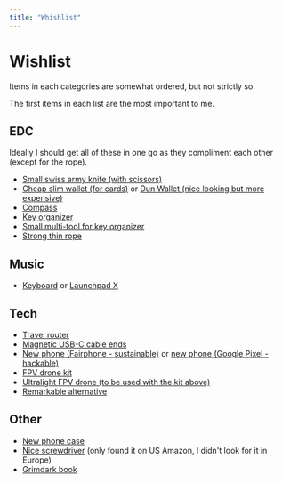 ```yaml
---
title: "Whishlist"
---
```


# Wishlist

Items in each categories are somewhat ordered, but not strictly so.

The first items in each list are the most important to me.

## EDC

Ideally I should get all of these in one go as they compliment each other (except for the rope).

- [Small swiss army knife (with scissors)](https://www.amazon.com.be/Victorinox-Taschenmesser-Mystical-Funktionen-Nagelfeile/dp/B092DWXNHD/ref=mp_s_a_1_6?adgrpid=160138113317&dib=eyJ2IjoiMSJ9.qb7kaVchE0r3kYtg8ihAPD8iFVDhocvWwe4lyG-8TwSyFtJDBV-TkFHvseUqh6teBqu6beKnURF0s_iLU_fn5IIyZwvNRHloMpj3HpnGBHpZUKQsTGKJS9rwJM-CPbrG7Oqn7pXXL5J4VXo9W2OpR7QH9M0VYZMo2uJlALqS1TcjYF3cOIFCeqSDiL0KS8aOya62eztzYAeFVg5FzlnR3g.dk02eRVHPbZQimF_qG7NMXVmMyu6SPxEKTWPGKJkhGM&dib_tag=se&gad_source=1&hvadid=694350710855&hvdev=m&hvlocphy=2056&hvnetw=g&hvqmt=e&hvrand=4439216453658283852&hvtargid=kwd-3654458887&hydadcr=20547_2270977&keywords=victorinox+sd&mcid=868d2698febd3d3b9fa8b3bb1c918c56&qid=1755448394&sr=8-6)
- [Cheap slim wallet (for cards)](https://www.amazon.com.be/Herschel-Supply-Charlie-Wallet-Casual/dp/B01M0P5J67/ref=mp_s_a_1_16?dib=eyJ2IjoiMSJ9.YxwNJ4ztVc9QMsaoRFeZzqsE_HE7qpXO1WEajMB32tWneI5fo-XS8xPxNlbkibq8XN0l4JhU944rOjO6KLNrxXxUsr5pNKw-JJ6vOQKlz9JF1TFf4TyZdNEELdXI0qZbNdWlX_-qwIh04Ts3es3PJcJpV68DVeR4r01vmEaL5UTpY3RnqBH5iFLoybkBaPA-HS_6KGFdAVpPuKjpfHMID4FqHE3476PTOOEAfRRPvA_4NMYouwHSZkBpxVpeRH6kEcDVgthvC-gvAX3o37ggAnriLvziq2-aT37yCb8tIks.cT5H2tfqpKBLYT3Sd7SYeBXn4P39a7t8ROS_vSseB3s&dib_tag=se&keywords=dun+wallet&qid=1755448538&sr=8-16) or [Dun Wallet (nice looking but more expensive)](https://dunwallets.com/nl/product/dun-wallet/)
- [Compass](https://www.amazon.it/-/en/Suunto-Compass-Clipper-Hemisphere-SS004102011/dp/B000BSDU4Y/ref=pd_aw_sim_m_sccl_2/262-8984936-9545617?pd_rd_w=Cxw0V&content-id=amzn1.sym.7074c75a-0a6b-4950-b35d-e7652a9ac2e2&pf_rd_p=7074c75a-0a6b-4950-b35d-e7652a9ac2e2&pf_rd_r=WEFQ39TGMQ4Q8FK12BZC&pd_rd_wg=Wubnv&pd_rd_r=a17a1e8f-3bf3-489f-a84a-7d553ca5a813&pd_rd_i=B000BSDU4Y&psc=1&th=1)
- [Key organizer](https://www.amazon.com.be/WUNDERKEY-Original-Organizer-Germany-Appeared/dp/B07SYZ6T2C/ref=mp_s_a_1_2?dib=eyJ2IjoiMSJ9.Kpuss8t3J4PsiVQpnAragdpwS_pNWgOOTUya5Jg3HqvGjHj071QN20LucGBJIEps.Lkmdb1cBjlth6iDAwJVn1n7PEWM7IojZS4Iki9ZaWBw&dib_tag=se&qid=1755447210&refinements=p_4%3AWunderkey&s=home-improvement&sr=1-2&th=1&psc=1)
- [Small multi-tool for key organizer](https://www.amazon.com.be/-/en/Kershaw-Bottle-Multifunction-Screwdriver-Suitable/dp/B0B1997R9L/ref=pd_aw_subss_m_sccl_1/259-0230196-4580005?pd_rd_r=3cab8159-bbf0-4e1f-8125-5f495238ab3d&pd_rd_wg=JzRhD&pd_rd_w=ADrNb&pd_rd_i=B0B1997R9L&psc=1)
- [Strong thin rope](https://www.amazon.com.be/Reflective-Guy-Ropes-Tent-UHMWPE/dp/B0FCBC77WL/ref=mp_s_a_1_9?crid=2SN7AXIK5KEV8&dib=eyJ2IjoiMSJ9.Drhm9xJOJyWd-ROQfunP3sg283th4y7j_t4d7njx9Wry8wlNz15Nzx9b5s4AgTqoQvZ0c0Qt_RafCp4qnVq9yyVCkneTjEp-oJHFnvcgagGn0bVigYwDdoL7yVQoiTGOKGCHIC7SnXNXPxMzluCzBWM8YgI-iDfdMvlOfGlU-0UwaOi2ttyVOIJnwlxlKT_yYwFi1IKqZmuFpt-oReZqwg.bdiYvjcy3Ta4D4PfGiCI4bLkOw9NrujQt30rqeZPX_A&dib_tag=se&keywords=uhmwpe%2Brope&qid=1755015163&sprefix=uhmpe%2Brope%2Caps%2C323&sr=8-9&th=1&psc=1)

## Music

- [Keyboard](https://www.arturia.com/products/hybrid-synths/keystep/overview) or [Launchpad X](https://novationmusic.com/products/launchpad-x)

## Tech

- [Travel router](https://www.tp-link.com/us/home-networking/wifi-router/tl-wr3602be/)
- [Magnetic USB-C cable ends](https://www.amazon.com.be/IVIVTOR-USB-Magnetic-Adapter-snelheidsoverdracht/dp/B0D78XJJJZ/ref=mp_s_a_1_1?ascsubtag=6dfa45c40df84ece817e94a8c788521e%7C42cea0e6-a40d-4363-ba32-44d79d8d6d88%7Cmwb&dib=eyJ2IjoiMSJ9.FVhxFU3Q90p_2dFTLvbEe2t4TW0XCOOTKOnQW5gk3J8u7LUgR0o0rIJLK2b4L5XRMx-7Fwf1vRlJ5OG-WK32QQubCOIOWklPdBV_7JcooAZndHMhJwaonXwZdsP5StliRfS03HDCFQ7QJmt2ywzjkbC6W5LF7_Ire3VerxvCQj6t3BoULxb6oR6wMpTnhPWV.H5CL5MOIYbn2f4V0KfVnsaUlDtWO62TGMTvalBpwqfA&dib_tag=se&geniuslink=true&keywords=DuHeSin&qid=1755591369&sr=8-1&th=1&psc=1)
- [New phone (Fairphone - sustainable)](https://shop.fairphone.com/nl/the-fairphone-gen-6) or [new phone (Google Pixel - hackable)](https://www.coolblue.be/en/product/964251/google-pixel-9a-256gb-black-5g.html)
- [FPV drone kit](https://www.amazon.com.be/Altitude-Protection-Function-Simulator-Beginners/dp/B0BL6S25LX/ref=mp_s_a_1_10?crid=3R0J1QYTBVXN0&dib=eyJ2IjoiMSJ9.H3Ee-WjvOa8zObWTmS8PlO42Lyue7VvcnkhrlaQiZMqqd7zD6vwWd5almj0LvI6vclylk-B9qxWhrPHNfKRu2z4dIFF0kcce-rt6_aA2kSxLlQNmxlHDjaIbuJXR2_ISxeIENpvdSb93tru6j3MA76jWfm-cRxXrBig0PrKTV-9OKuamH5rbDQzDLNdi4PJf33U6kjPbFQ7Fix_qAMnZBA.u0VZQgnqo2D-Y2C_ZtiHuAGf07LrJYmbYyKXD3fOkQ0&dib_tag=se&keywords=betafpv&qid=1750715764&s=automotive&sprefix=betafp%2Caps%2C118&sr=1-10-catcorr)
- [Ultralight FPV drone (to be used with the kit above)](https://www.amazon.com.be/Brushless-Quadcopter-Ultralight-Controller-Freestyle/dp/B0DQQ384F8/ref=mp_s_a_1_9?dib=eyJ2IjoiMSJ9.MSdSa-LwmiLz3RpwosbxRDBOOKCgaMxueejbtUrHq_jfcKTMN5AVjMENNzbdhtDLi5zFdAHNMniHz-XSZw6nM3a_Vl3AXYBWrG7IR3u6bEgMjBbaM3HnE-la9yViMZMx988iEL8MkdoUvh2ypghONcQu3svcOm127WKdQPaJVxEpTwrt2ttykkhUY8RD-T-qaEtmSNy4guT2kIBb2vy7jw.1QCvXT83J2GsxBopM46xHMZ1F0GdO_Wdi1BwvTb8sC0&dib_tag=se&m=A22TWKWJXC2EMW&marketplaceID=AMEN7PMS3EDWL&qid=1755591663&s=merchant-items&sr=1-9)
- [Remarkable alternative](https://euroshop.boox.com/products/boox-go-10-3?variant=43732418822344)

## Other

- [New phone case](https://www.bol.com/be/fr/p/etui-rigide-en-siliconen-bmax-pour-oneplus-8-pro-housse-rigide-etui-de-protection-etui-pour-telephone-etui-rigide-protection-pour-telephone-blauw/9300000052353767/?bltgh=uI9q-R5V9-fcIR-adwNHeQ.2_39.40.ProductImage)
- [Nice screwdriver](https://www.amazon.com/HOTO-Electric-Screwdriver-Cordless-Mechanical-dp-B0BLMQ8BXB/dp/B0BLMQ8BXB?tag=zd-buy-button-20&ascsubtag=e256e57b4f324a75881da0ac6f887dd6%7Cfee291aa-7110-410a-bd39-f600d5d41e5e%7Cmwb-oo) (only found it on US Amazon, I didn't look for it in Europe)
- [Grimdark book](https://hollow-press.net/collections/plastiboo/products/godhusk-rebirth)
